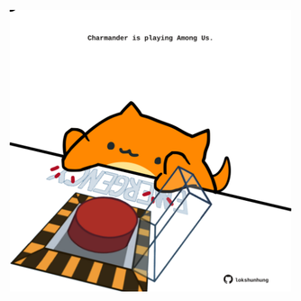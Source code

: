 <!-- built at 10/03/2025, 14:00:41 UTC -->
<p align="center">
  <img width="500" height="500" src="./ReadmeImage.svg">
</p>
